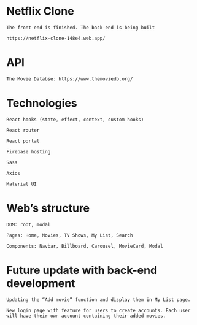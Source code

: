 # Netflix Clone

	The front-end is finished. The back-end is being built
	
	https://netflix-clone-148e4.web.app/

# API

	The Movie Databse: https://www.themoviedb.org/
 
# Technologies

	React hooks (state, effect, context, custom hooks)
	
	React router
	
	React portal

	Firebase hosting
	
	Sass
	
	Axios
	
	Material UI

# Web’s structure

	DOM: root, modal

	Pages: Home, Movies, TV Shows, My List, Search

	Components: Navbar, Billboard, Carousel, MovieCard, Modal

# Future update with back-end development

	Updating the “Add movie” function and display them in My List page.

	New login page with feature for users to create accounts. Each user will have their own account containing their added movies.
